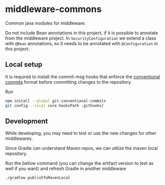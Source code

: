 # middleware-commons

Common java modules for middleware.

Do not include Bean annotations in this project, if it is possible to annotate from the middleware project.
In `SecurityConfiguration` we extend a class with `@Bean` annotations, so it needs to be annotated with `@Configuration` in this project.

## Local setup

It is required to install the commit-msg hooks that enforce the [conventional commits](https://www.conventionalcommits.org/en/v1.0.0/) format before committing changes to the repository.

Run

```bash
npm install --global git-conventional-commits
git config --local core.hooksPath .githooks/
```

## Development

While developing, you may need to test or use the new changes for other middlewares.

Since Gradle can understand Maven repos, we can utilize the maven local repository.

Run the bellow command (you can change the artifact version to test as well if you want) and refresh Gradle in another middleware

```bash
./gradlew publishToMavenLocal
```
